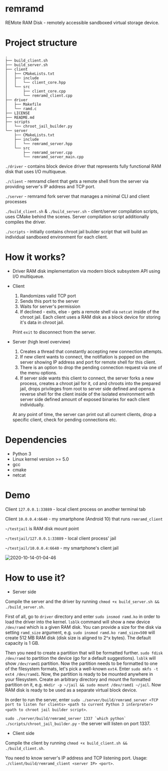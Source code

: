# remramd
REMote RAM Disk - remotely accessible sandboxed virtual storage device.

# Project structure

```
.
├── build_client.sh
├── build_server.sh
├── client
│   ├── CMakeLists.txt
│   ├── include
│   │   └── client_core.hpp
│   └── src
│       ├── client_core.cpp
│       └── remramd_client.cpp
├── driver
│   ├── Makefile
│   └── ramd.c
├── LICENSE
├── README.md
├── scripts
│   └── chroot_jail_builder.py
└── server
    ├── CMakeLists.txt
    ├── include
    │   └── remramd_server.hpp
    └── src
        ├── remramd_server.cpp
        └── remramd_server_main.cpp
```

```./driver``` - contains block device driver that represents fully functional RAM disk that uses I/O multiqueue.

```./client``` - remramd client that gets a remote shell from the server via providing server's IP address and TCP port.

```./server``` - remramd fork server that manages a minimal CLI and client processes

```./build_client.sh``` & ```./build_server.sh``` - client/server compilation scripts, uses CMake behind the scenes. Server compilation script additionally compiles the driver.

```./scripts``` - initially contains chroot jail builder script that will build an individual sandboxed environment for each client.

# How it works?

- Driver
RAM disk implementation via modern block subsystem API using I/O multiqueue.

- Client
    1) Randomizes valid TCP port
    2) Sends this port to the server
    3) Waits for server's permission
    4) If declined - exits, else - gets a remote shell via ```netcat``` inside of the chroot jail. Each client uses a RAM disk as a block device for storing it's data in chroot jail.

    Print ```exit``` to disconnect from the server.

- Server (high level overview)
    1) Creates a thread that constantly accepting new connection attempts.
    2) If new client wants to connect, the notifiation is popped on the server showing IP address and port for remote shell for this client.
    3) There is an option to drop the pending connection request via one of the menu options.
    4) If server side wants this client to connect, the server forks a new process, creates a chroot jail for it, cd and chroots into the prepared jail, drops privileges from root to server side defined and opens a reverse shell for the client inside of the isolated environment with server side defined amount of exposed binaries for each client individually.

    At any point of time, the server can print out all current clients, drop a specific client, check for pending connections etc. 
    
# Dependencies
- Python 3 
- Linux kernel version >= 5.0
- gcc
- cmake
- netcat

# Demo

Client ```127.0.0.1:33889``` - local client process on another terminal tab

Client ```10.0.0.4:6640``` - my smartphone (Android 10) that runs ```remramd_client```

```~/testjail``` is RAM disk mount point

```~/testjail/127.0.0.1:33889``` - local client process' jail 

```~/testjail/10.0.0.4:6640``` - my smartphone's client jail

![2020-10-14-01-04-46](https://user-images.githubusercontent.com/45107680/95921820-aa77fb00-0dba-11eb-867a-988eab772ddf.gif)

# How to use it?

- Server side

Compile the server and the driver by running ```chmod +x build_server.sh && ./build_server.sh```.

First of all, go to ```driver``` directory and enter ```sudo insmod ramd.ko``` in order to load the driver into the kernel. ```lsblk``` command will show a new device ```/dev/ramd``` which is a given RAM disk. You can provide a size for the disk via setting ```ramd_size``` argument, e.g. ```sudo insmod ramd.ko ramd_size=500``` will create 512 MB RAM disk (disk size is aligned to 2^x bytes). The default capacity is 1 GB.

Then you need to create a partition that will be formatted further. ```sudo fdisk /dev/ramd``` to partition the device (go for a default suggestions). ```lsblk``` will show ```/dev/ramd1``` partition. Now the partition needs to be formatted to one of the filesystem formats, let's pick a well-known ```ext4```. Enter ```sudo mkfs -t ext4 /dev/ramd1```. Now, the partition is ready to be mounted anywhere in your filesystem. Create an arbitrary directory and mount the formatted partition on it, e.g. ```mkdir -p ~/jail && sudo mount /dev/ramd1 ~/jail```. Now RAM disk is ready to be used as a separate virtual block device.

In order to run the server, enter ```sudo ./server/build/remramd_server <TCP port to listen for clients> <path to current Python 3 interpreter> <path to chroot jail builder script>```.

```sudo ./server/build/remramd_server 1337 `which python` ./scripts/chroot_jail_builder.py``` - the server will listen on port 1337.

- Client side

Compile the client by running ```chmod +x build_client.sh && ./build_client.sh```.

You need to know server's IP address and TCP listening port. Usage: ```./client/build/remramd_client <server IP> <port>```.
